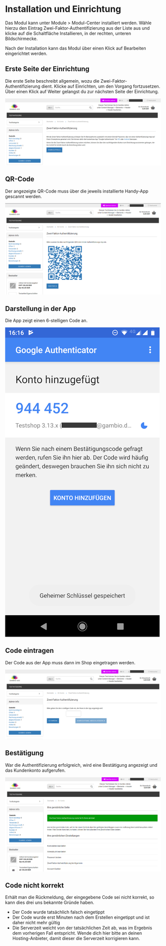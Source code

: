 # Installation und Einrichtung 

Das Modul kann unter Module \> Modul-Center installiert werden. Wähle hierzu den Eintrag Zwei-Faktor-Authentifizierung aus der Liste aus und klicke auf die Schaltfläche Installieren, in der rechten, unteren Bildschirmecke.

Nach der Installation kann das Modul über einen Klick auf Bearbeiten eingerichtet werden.

## Erste Seite der Einrichtung 

Die erste Seite beschreibt allgemein, wozu die Zwei-Faktor-Authentifizierung dient. Klicke auf Einrichten, um den Vorgang fortzusetzen. Über einen Klick auf Weiter gelangst du zur nächsten Seite der Einrichtung.

![](Bilder/zwei_faktor_authentifizierung/20190704_005.png "Erste Seite der Einrichtung")

## QR-Code 

Der angezeigte QR-Code muss über die jeweils installierte Handy-App gescannt werden.

![](Bilder/zwei_faktor_authentifizierung/20190704_006.png "QR-Code")

## Darstellung in der App 

Die App zeigt einen 6-stelligen Code an.

![](Bilder/zwei_faktor_authentifizierung/Screenshot_20190704-161638.png "Darstellung in der App")

## Code eintragen 

Der Code aus der App muss dann im Shop eingetragen werden.

![](Bilder/zwei_faktor_authentifizierung/20190704_007.png "Code eintragen")

## Bestätigung 

War die Authentifizierung erfolgreich, wird eine Bestätigung angezeigt und das Kundenkonto aufgerufen.

![](Bilder/zwei_faktor_authentifizierung/20190704_008.png "Bestätigung")

## Code nicht korrekt 

Erhält man die Rückmeldung, der eingegebene Code sei nicht korrekt, so kann dies drei uns bekannte Gründe haben.

-   Der Code wurde tatsächlich falsch eingetippt
-   Der Code wurde erst Minuten nach dem Erstellen eingetippt und ist daher nicht mehr gültig
-   Die Serverzeit weicht von der tatsächlichen Zeit ab, was im Ergebnis dem vorherigen Fall entspricht. Wende dich hier bitte an deinen Hosting-Anbieter, damit dieser die Serverzeit korrigieren kann.



